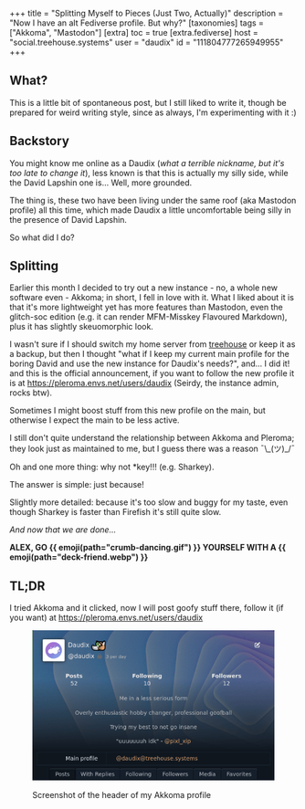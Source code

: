 +++
title = "Splitting Myself to Pieces (Just Two, Actually)"
description = "Now I have an alt Fediverse profile. But why?"
[taxonomies]
tags = ["Akkoma", "Mastodon"]
[extra]
toc = true
[extra.fediverse]
host = "social.treehouse.systems"
user = "daudix"
id = "111804777265949955"
+++

## What?

This is a little bit of spontaneous post, but I still liked to write it, though be prepared for weird writing style, since as always, I'm experimenting with it :)

## Backstory

You might know me online as a Daudix (*what a terrible nickname, but it's too late to change it*), less known is that this is actually my silly side, while the David Lapshin one is... Well, more grounded.

The thing is, these two have been living under the same roof (aka Mastodon profile) all this time, which made Daudix a little uncomfortable being silly in the presence of David Lapshin.

So what did I do?

## Splitting

Earlier this month I decided to try out a new instance - no, a whole new software even - Akkoma; in short, I fell in love with it. What I liked about it is that it's more lightweight yet has more features than Mastodon, even the glitch-soc edition (e.g. it can render MFM-Misskey Flavoured Markdown), plus it has slightly skeuomorphic look.

I wasn't sure if I should switch my home server from [treehouse](https://social.treehouse.systems/@daudix) or keep it as a backup, but then I thought "what if I keep my current main profile for the boring David and use the new instance for Daudix's needs?", and... I did it! and this is the official announcement, if you want to follow the new profile it is at <https://pleroma.envs.net/users/daudix> (Seirdy, the instance admin, rocks btw).

Sometimes I might boost stuff from this new profile on the main, but otherwise I expect the main to be less active.

I still don't quite understand the relationship between Akkoma and Pleroma; they look just as maintained to me, but I guess there was a reason ¯\\\_\(ツ)\_\/¯

Oh and one more thing: why not \*key!!! (e.g. Sharkey).

The answer is simple: just because!

Slightly more detailed: because it's too slow and buggy for my taste, even though Sharkey is faster than Firefish it's still quite slow.

*And now that we are done...*

**ALEX, GO {{ emoji(path="crumb-dancing.gif") }} YOURSELF WITH A {{ emoji(path="deck-friend.webp") }}**

## TL;DR

I tried Akkoma and it clicked, now I will post goofy stuff there, follow it (if you want) at <https://pleroma.envs.net/users/daudix>

<figure>

![Akkoma profile.](akkoma-profile.png)
<figcaption>Screenshot of the header of my Akkoma profile</figcaption>
</figure>
